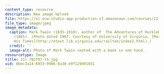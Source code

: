 ```yaml
---
content_type: resource
description: New image Upload
file: https://ol-ocw-studio-app-production.s3.amazonaws.com/courses/21l-702-studies-in-fiction-rethinking-the-american-masterpiece-fall-2007/0bec3a14693399868a38e9f129401651_21l-702f07-th.jpg
file_type: image/jpeg
image_metadata:
  caption: Mark Twain (1835-1910), author of _The Adventures of Huckleberry Finn_
    (1885). (Photo dated 1907. Courtesy of University of Virginia, [Mark Twain in
    His Times](http://etext.lib.virginia.edu/railton/index2.html).)
  credit: ''
  image-alt: Photo of Mark Twain seated with a book in one hand.
resourcetype: Image
title: 21l-702f07-th.jpg
uid: 0bec3a14-6933-9986-8a38-e9f129401651
---
```

